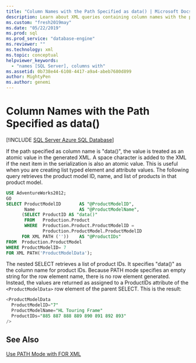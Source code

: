 ```yaml
---
title: "Column Names with the Path Specified as data() | Microsoft Docs"
description: Learn about XML queries containing column names with the path specified as data().
ms.custom: "fresh2019may"
ms.date: "05/22/2019"
ms.prod: sql
ms.prod_service: "database-engine"
ms.reviewer: ""
ms.technology: xml
ms.topic: conceptual
helpviewer_keywords: 
  - "names [SQL Server], columns with"
ms.assetid: 0b738e44-6108-4417-a9a4-abeb7680d899
author: MightyPen
ms.author: genemi
---
```

# Column Names with the Path Specified as data()

[!INCLUDE [SQL Server Azure SQL Database](../../includes/applies-to-version/sql-asdb.md)]

If the path specified as column name is "data()", the value is treated as an atomic value in the generated XML. A space character is added to the XML if the next item in the serialization is also an atomic value. This is useful when you are creating list typed element and attribute values. The following query retrieves the product model ID, name, and list of products in that product model.  
  
```sql
USE AdventureWorks2012;  
GO  
SELECT ProductModelID       AS "@ProductModelID",  
       Name                 AS "@ProductModelName",  
      (SELECT ProductID AS "data()"  
       FROM   Production.Product  
       WHERE  Production.Product.ProductModelID =   
              Production.ProductModel.ProductModelID  
      FOR XML PATH (''))    AS "@ProductIDs"  
FROM  Production.ProductModel  
WHERE ProductModelID= 7   
FOR XML PATH('ProductModelData');  
```  
  
 The nested SELECT retrieves a list of product IDs. It specifies "data()" as the column name for product IDs. Because PATH mode specifies an empty string for the row element name, there is no row element generated. Instead, the values are returned as assigned to a ProductIDs attribute of the `<ProductModelData>` row element of the parent SELECT. This is the result:  

```sql
<ProductModelData
  ProductModelID="7"
  ProductModelName="HL Touring Frame"
  ProductIDs="885 887 888 889 890 891 892 893"
/>
```

## See Also  
 [Use PATH Mode with FOR XML](../../relational-databases/xml/use-path-mode-with-for-xml.md)  
  
  
